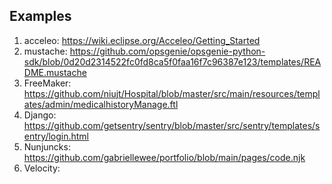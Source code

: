 ## Examples
1. acceleo:  https://wiki.eclipse.org/Acceleo/Getting_Started
2. mustache: https://github.com/opsgenie/opsgenie-python-sdk/blob/0d20d2314522fc0fd8ca5f0faa16f7c96387e123/templates/README.mustache
3. FreeMaker: https://github.com/niujt/Hospital/blob/master/src/main/resources/templates/admin/medicalhistoryManage.ftl
4. Django:  https://github.com/getsentry/sentry/blob/master/src/sentry/templates/sentry/login.html
5. Nunjuncks: https://github.com/gabriellewee/portfolio/blob/main/pages/code.njk
6. Velocity:   
